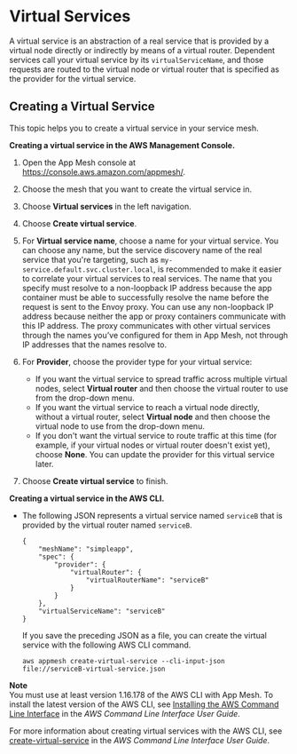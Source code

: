 # Virtual Services<a name="virtual_services"></a>

A virtual service is an abstraction of a real service that is provided by a virtual node directly or indirectly by means of a virtual router\. Dependent services call your virtual service by its `virtualServiceName`, and those requests are routed to the virtual node or virtual router that is specified as the provider for the virtual service\.

## Creating a Virtual Service<a name="create-virtual-service"></a>

This topic helps you to create a virtual service in your service mesh\.

**Creating a virtual service in the AWS Management Console\.**

1. Open the App Mesh console at [https://console\.aws\.amazon\.com/appmesh/](https://console.aws.amazon.com/appmesh/)\.

1. Choose the mesh that you want to create the virtual service in\.

1. Choose **Virtual services** in the left navigation\.

1. Choose **Create virtual service**\.

1. For **Virtual service name**, choose a name for your virtual service\. You can choose any name, but the service discovery name of the real service that you're targeting, such as `my-service.default.svc.cluster.local`, is recommended to make it easier to correlate your virtual services to real services\. The name that you specify must resolve to a non\-loopback IP address because the app container must be able to successfully resolve the name before the request is sent to the Envoy proxy\. You can use any non\-loopback IP address because neither the app or proxy containers communicate with this IP address\. The proxy communicates with other virtual services through the names you’ve configured for them in App Mesh, not through IP addresses that the names resolve to\.

1. For **Provider**, choose the provider type for your virtual service:
   + If you want the virtual service to spread traffic across multiple virtual nodes, select **Virtual router** and then choose the virtual router to use from the drop\-down menu\.
   + If you want the virtual service to reach a virtual node directly, without a virtual router, select **Virtual node** and then choose the virtual node to use from the drop\-down menu\.
   + If you don't want the virtual service to route traffic at this time \(for example, if your virtual nodes or virtual router doesn't exist yet\), choose **None**\. You can update the provider for this virtual service later\.

1. Choose **Create virtual service** to finish\.

**Creating a virtual service in the AWS CLI\.**
+ The following JSON represents a virtual service named `serviceB` that is provided by the virtual router named `serviceB`\.

  ```
  {
      "meshName": "simpleapp",
      "spec": {
          "provider": {
              "virtualRouter": {
                  "virtualRouterName": "serviceB"
              }
          }
      },
      "virtualServiceName": "serviceB"
  }
  ```

  If you save the preceding JSON as a file, you can create the virtual service with the following AWS CLI command\.

  ```
  aws appmesh create-virtual-service --cli-input-json file://serviceB-virtual-service.json
  ```
**Note**  
You must use at least version 1\.16\.178 of the AWS CLI with App Mesh\. To install the latest version of the AWS CLI, see [Installing the AWS Command Line Interface](https://docs.aws.amazon.com/cli/latest/userguide/installing.html) in the *AWS Command Line Interface User Guide*\.

  For more information about creating virtual services with the AWS CLI, see [create\-virtual\-service](https://docs.aws.amazon.com/cli/latest/reference/appmesh/create-virtual-service.html) in the *AWS Command Line Interface User Guide*\.